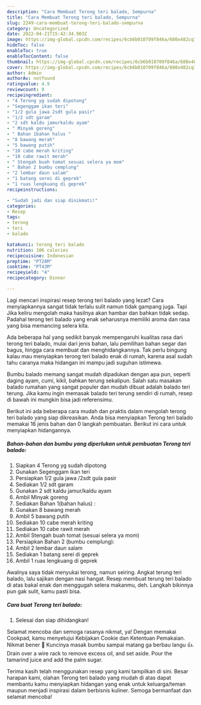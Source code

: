```yaml
---
description: "Cara Membuat Terong teri balado, Sempurna"
title: "Cara Membuat Terong teri balado, Sempurna"
slug: 2249-cara-membuat-terong-teri-balado-sempurna
category: Uncategorized
date: 2022-04-21T15:42:34.903Z
image: https://img-global.cpcdn.com/recipes/6cb6b010709f846a/680x482cq70/terong-teri-balado-foto-resep-utama.jpg
hideToc: false
enableToc: true
enableTocContent: false
thumbnail: https://img-global.cpcdn.com/recipes/6cb6b010709f846a/680x482cq70/terong-teri-balado-foto-resep-utama.jpg
cover: https://img-global.cpcdn.com/recipes/6cb6b010709f846a/680x482cq70/terong-teri-balado-foto-resep-utama.jpg
author: Admin
authorAv: notfound
ratingvalue: 4.9
reviewcount: 9
recipeingredient:
- "4 Terong yg sudah dipotong"
- "Segenggam ikan teri"
- "1/2 gula jawa 2sdt gula pasir"
- "1/2 sdt garam"
- "2 sdt kaldu jamurkaldu ayam"
- " Minyak goreng"
- " Bahan 1bahan halus "
- "8 bawang merah"
- "5 bawang putih"
- "10 cabe merah kriting"
- "10 cabe rawit merah"
- " Stengah buah tomat sesuai selera ya mom"
- " Bahan 2 bumbu cemplung"
- "2 lembar daun salam"
- "1 batang serei di geprek"
- "1 ruas lengkuang di geprek"
recipeinstructions:

- "Sudah jadi dan siap dinikmati!"
categories:
- Resep
tags:
- terong
- teri
- balado

katakunci: terong teri balado 
nutrition: 106 calories
recipecuisine: Indonesian
preptime: "PT28M"
cooktime: "PT43M"
recipeyield: "4"
recipecategory: Dinner

---
```



Lagi mencari inspirasi resep terong teri balado yang lezat? Cara menyiapkannya sangat tidak terlalu sulit namun tidak gampang juga. Tapi Jika keliru mengolah maka hasilnya akan hambar dan bahkan tidak sedap. Padahal terong teri balado yang enak seharusnya memiliki aroma dan rasa yang bisa memancing selera kita.


Ada beberapa hal yang sedikit banyak mempengaruhi kualitas rasa dari terong teri balado, mulai dari jenis bahan, lalu pemilihan bahan segar dan bagus, hingga cara membuat dan menghidangkannya. Tak perlu bingung kalau mau menyiapkan terong teri balado enak di rumah, karena asal sudah tahu caranya maka hidangan ini mampu jadi suguhan istimewa.

Bumbu balado memang sangat mudah dipadukan dengan apa pun, seperti daging ayam, cumi, kikil, bahkan terung sekalipun. Salah satu masakan balado rumahan yang sangat populer dan mudah dibuat adalah balado teri terung. Jika kamu ingin memasak balado teri terung sendiri di rumah, resep di bawah ini mungkin bisa jadi referensimu.


Berikut ini ada beberapa cara mudah dan praktis dalam mengolah terong teri balado yang siap dikreasikan. Anda bisa menyiapkan Terong teri balado memakai 16 jenis bahan dan 0 langkah pembuatan. Berikut ini cara untuk menyiapkan hidangannya.

<!--inarticleads1-->

##### Bahan-bahan dan bumbu yang diperlukan untuk pembuatan Terong teri balado:

1. Siapkan 4 Terong yg sudah dipotong
1. Gunakan Segenggam ikan teri
1. Persiapkan 1/2 gula jawa /2sdt gula pasir
1. Sediakan 1/2 sdt garam
1. Gunakan 2 sdt kaldu jamur/kaldu ayam
1. Ambil  Minyak goreng
1. Sediakan  Bahan 1(bahan halus) :
1. Gunakan 8 bawang merah
1. Ambil 5 bawang putih
1. Sediakan 10 cabe merah kriting
1. Sediakan 10 cabe rawit merah
1. Ambil  Stengah buah tomat (sesuai selera ya mom)
1. Persiapkan  Bahan 2 (bumbu cemplung):
1. Ambil 2 lembar daun salam
1. Sediakan 1 batang serei di geprek
1. Ambil 1 ruas lengkuang di geprek


Awalnya saya tidak menyukai terong, namun seiring. Angkat terung teri balado, lalu sajikan dengan nasi hangat. Resep membuat terung teri balado di atas bakal enak dan menggugah selera makanmu, deh. Langkah bikinnya pun gak sulit, kamu pasti bisa. 

<!--inarticleads2-->

##### Cara buat Terong teri balado:


1. Selesai dan siap dihidangkan!

Selamat mencoba dan semoga rasanya nikmat, ya! Dengan memakai Cookpad, kamu menyetujui Kebijakan Cookie dan Ketentuan Pemakaian. Nikmat bener 🤤 Kuncinya masak bumbu sampai matang ga berbau langu 👍. Drain over a wire rack to remove excess oil, and set aside. Pour the tamarind juice and add the palm sugar. 

Terima kasih telah menggunakan resep yang kami tampilkan di sini. Besar harapan kami, olahan Terong teri balado yang mudah di atas dapat membantu kamu menyiapkan hidangan yang enak untuk keluarga/teman maupun menjadi inspirasi dalam berbisnis kuliner. Semoga bermanfaat dan selamat mencoba!
